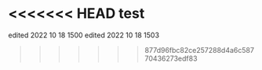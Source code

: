<<<<<<< HEAD
test
=======
edited 2022 10 18 1500
edited 2022 10 18 1503
>>>>>>> 877d96fbc82ce257288d4a6c58770436273edf83
